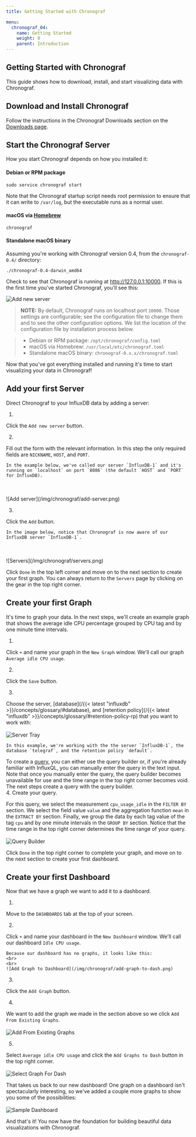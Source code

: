 ```yaml
---
title: Getting Started with Chronograf

menu:
  chronograf_04:
    name: Getting Started
    weight: 0
    parent: Introduction
---
```


## Getting Started with Chronograf

This guide shows how to download, install, and start visualizing data with Chronograf.

## Download and Install Chronograf
Follow the instructions in the Chronograf Downloads section on the [Downloads page](https://influxdb.com/download/index.html#).

## Start the Chronograf Server
How you start Chronograf depends on how you installed it:

#### Debian or RPM package
```
sudo service chronograf start
```
Note that the Chronograf startup script needs root permission to ensure that it can write to `/var/log`, but the executable runs as a normal user.

#### macOS via [Homebrew](http://brew.sh/)
```
chronograf
```

#### Standalone macOS binary
Assuming you're working with Chronograf version 0.4, from the `chronograf-0.4/` directory:
```
./chronograf-0.4-darwin_amd64
```

Check to see that Chronograf is running at http://127.0.0.1:10000.
If this is the first time you've started Chronograf, you'll see this:

![Add new server](/img/chronograf/add-new-server.png)

> **NOTE:** By default, Chronograf runs on localhost port `10000`.
Those settings are configurable; see the configuration file to change them and to see the other configuration options.
We list the location of the configuration file by installation process below.

> * Debian or RPM package: `/opt/chronograf/config.toml`
> * macOS via Homebrew: `/usr/local/etc/chronograf.toml`
> * Standalone macOS binary: `chronograf-0.x.x/chronograf.toml`

Now that you've got everything installed and running it's time to start visualizing your data in Chronograf!

## Add your first Server
Direct Chronograf to your InfluxDB data by adding a server:

1.
Click the `Add new server` button.

2.
Fill out the form with the relevant information.
In this step the only required fields are `NICKNAME`, `HOST`, and `PORT`.


    In the example below, we've called our server `InfluxDB-1` and it's running on `localhost` on port `8086` (the default `HOST` and `PORT` for InfluxDB).
<br>
<br>
![Add server](/img/chronograf/add-server.png)

3.
Click the `Add` button.


    In the image below, notice that Chronograf is now aware of our InfluxDB server `InfluxDB-1`.
<br>
<br>
![Servers](/img/chronograf/servers.png)

Click `Done` in the top left corner and move on to the next section to create your first graph.
You can always return to the `Servers` page by clicking on the gear in the top right corner.

## Create your first Graph
It's time to graph your data.
In the next steps, we'll create an example graph that shows the average idle CPU percentage grouped by CPU tag and by one minute time intervals.


1.
Click `+` and name your graph in the `New Graph` window.
We'll call our graph `Average idle CPU usage`.

2.
Click the `Save` button.

3.
Choose the server, [database](/{{< latest "influxdb" >}}/concepts/glossary/#database), and [retention policy](/{{< latest "influxdb" >}}/concepts/glossary/#retention-policy-rp) that you want to work with:
<br>
<br>
![Server Tray](/img/chronograf/server-tray.png)

    In this example, we're working with the the server `InfluxDB-1`, the database `telegraf`, and the retention policy `default`.

To create a [query](/influxdb/v0.9/concepts/glossary/#query), you can either use the query builder or, if you're already familiar with InfluxQL, you can manually enter the query in the text input.
Note that once you manually enter the query, the query builder becomes unavailable for use and the time range in the top right corner becomes void.
The next steps create a query with the query builder.
<br>
4.
Create your query.


For this query, we select the measurement `cpu_usage_idle` in the `FILTER BY` section.
We select the field value `value` and the aggregation function `mean` in the `EXTRACT BY` section.
Finally, we group the data by each tag value of the tag `cpu` and by one minute intervals in the `GROUP BY` section.
Notice that the time range in the top right corner determines the time range of your query.
<br>
<br>
    ![Query Builder](/img/chronograf/query-builder.png)

Click `Done` in the top right corner to complete your graph, and move on to the next section to create your first dashboard.

## Create your first Dashboard
Now that we have a graph we want to add it to a dashboard.

1.
Move to the `DASHBOARDS` tab at the top of your screen.

2.
Click `+` and name your dashboard in the `New Dashboard` window.
We'll call our dashboard `Idle CPU usage`.

    Because our dashboard has no graphs, it looks like this:
    <br>
    <br>
    ![Add Graph to Dashboard](/img/chronograf/add-graph-to-dash.png)

3.
Click the `Add Graph` button.


4.
We want to add the graph we made in the section above so we click `Add From Existing Graphs`.
<br>
<br>
![Add From Existing Graphs](/img/chronograf/add-from-existing-graphs.png)

5.
Select `Average idle CPU usage` and click the `Add Graphs to Dash` button in the top right corner.
<br>
<br>
![Select Graph For Dash](/img/chronograf/select-graph-for-dash.png)

That takes us back to our new dashboard!
One graph on a dashboard isn't spectacularly interesting, so we've added a couple more graphs to show you some of the possibilities:
<br>
<br>
![Sample Dashboard](/img/chronograf/sample-dashboard.png)

And that's it!
You now have the foundation for building beautiful data visualizations with Chronograf.
